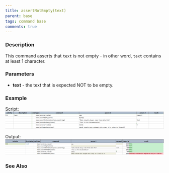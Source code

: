 ```yaml
---
title: assertNotEmpty(text)
parent: base
tags: command base
comments: true
---
```



### Description
This command asserts that `text` is not empty - in other word, `text` contains at least 1 character.


### Parameters
- **text** \- the text that is expected NOT to be empty.


### Example
Script:<br/>
![script](image/assertNotEmpty_01.png)

Output:<br/>
![output](image/assertNotEmpty_02.png)


### See Also
